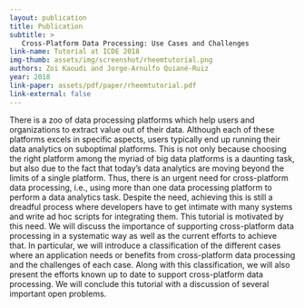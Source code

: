 ```yaml
---
layout: publication
title: Publication
subtitle: >
   Cross-Platform Data Processing: Use Cases and Challenges
link-name: Tutorial at ICDE 2018
img-thumb: assets/img/screenshot/rheemtutorial.png
authors: Zoi Kaoudi and Jorge-Arnulfo Quiané-Ruiz
year: 2018
link-paper: assets/pdf/paper/rheemtutorial.pdf
link-external: false
---
```


There is a zoo of data processing platforms which help users and organizations to extract value out of their data. Although each of these platforms excels in specific aspects, users typically end up running their data analytics on suboptimal platforms. This is not only because choosing the right platform among the myriad of big data platforms is a daunting task, but also due to the fact that today’s data analytics are moving beyond the limits of a single platform. Thus, there is an urgent need for cross-platform data processing, i.e., using more than one data processing platform to perform a data analytics task. Despite the need, achieving this is still a dreadful process where developers have to get intimate with many systems and write ad hoc scripts for integrating them. This tutorial is motivated by this need. We will discuss the importance of supporting cross-platform data processing in a systematic way as well as the current efforts to achieve that. In particular, we will introduce a classification of the different cases where an application needs or benefits from cross-platform data processing and the challenges of each case. Along with this classification, we will also present the efforts known up to date to support cross-platform data processing. We will conclude this tutorial with a discussion of several important open problems.
